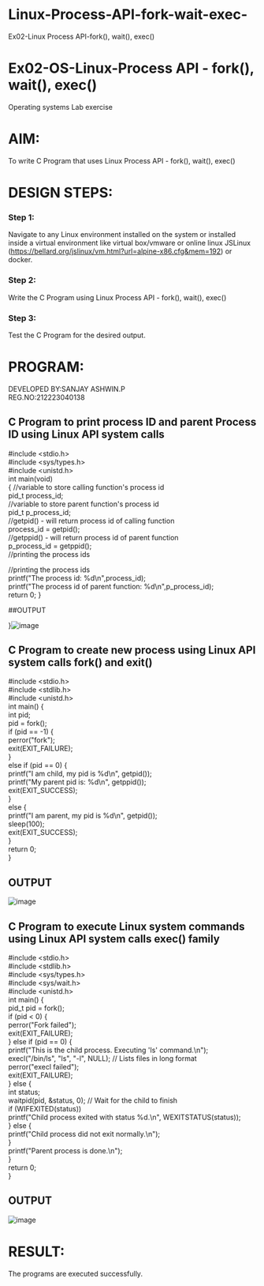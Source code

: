 # Linux-Process-API-fork-wait-exec-
Ex02-Linux Process API-fork(), wait(), exec()
# Ex02-OS-Linux-Process API - fork(), wait(), exec()
Operating systems Lab exercise


# AIM:
To write C Program that uses Linux Process API - fork(), wait(), exec()

# DESIGN STEPS:

### Step 1:

Navigate to any Linux environment installed on the system or installed inside a virtual environment like virtual box/vmware or online linux JSLinux (https://bellard.org/jslinux/vm.html?url=alpine-x86.cfg&mem=192) or docker.

### Step 2:

Write the C Program using Linux Process API - fork(), wait(), exec()

### Step 3:

Test the C Program for the desired output. 

# PROGRAM:     
DEVELOPED BY:SANJAY ASHWIN.P     
REG.NO:212223040138     

## C Program to print process ID and parent Process ID using Linux API system calls

#include <stdio.h>   
#include <sys/types.h>    
#include <unistd.h>  
int main(void)    
{	//variable to store calling function's process id    
	pid_t process_id;    
	//variable to store parent function's process id      
	pid_t p_process_id;     
	//getpid() - will return process id of calling function       
	process_id = getpid();       
	//getppid() - will return process id of parent function      
	p_process_id = getppid();      
	//printing the process ids     

//printing the process ids      
	printf("The process id: %d\n",process_id);     
	printf("The process id of parent function: %d\n",p_process_id);     
	return 0; }     














##OUTPUT

}![image](https://github.com/sanjayashwinP/Linux-Process-API-fork-wait-exec/assets/147473265/7370e072-0465-46ba-8647-444f40f19068)












## C Program to create new process using Linux API system calls fork() and exit()







#include <stdio.h>    
#include <stdlib.h>    
#include <unistd.h>    
int main() {    
    int pid;    
    pid = fork();    
    if (pid == -1) {    
        perror("fork");    
        exit(EXIT_FAILURE);    
    }    
    else if (pid == 0) {    
        printf("I am child, my pid is %d\n", getpid());   
        printf("My parent pid is: %d\n", getppid());    
        exit(EXIT_SUCCESS);    
    }    
    else {       
        printf("I am parent, my pid is %d\n", getpid());     
        sleep(100);      
        exit(EXIT_SUCCESS);   
    }     
    return 0;    
}    





## OUTPUT


![image](https://github.com/sanjayashwinP/Linux-Process-API-fork-wait-exec/assets/147473265/916d4f40-4c22-40d3-8da7-897c6148c8d1)






## C Program to execute Linux system commands using Linux API system calls exec() family






#include <stdio.h>       
#include <stdlib.h>   
#include <sys/types.h>     
#include <sys/wait.h>     
#include <unistd.h>    
int main() {    
    pid_t pid = fork();     
    if (pid < 0) {    
        perror("Fork failed");   
        exit(EXIT_FAILURE);    
    } else if (pid == 0) {    
        printf("This is the child process. Executing 'ls' command.\n");      
        execl("/bin/ls", "ls", "-l", NULL); // Lists files in long format    
        perror("execl failed");     
        exit(EXIT_FAILURE);     
    } else {    
        int status;    
        waitpid(pid, &status, 0); // Wait for the child to finish     
        if (WIFEXITED(status))        
            printf("Child process exited with status %d.\n", WEXITSTATUS(status));      
        } else {     
            printf("Child process did not exit normally.\n");         
        }   
        printf("Parent process is done.\n");   
    }   
    return 0;    
}    



















## OUTPUT





![image](https://github.com/sanjayashwinP/Linux-Process-API-fork-wait-exec/assets/147473265/b23d541c-abea-4991-9f63-384ba0a42c38)













# RESULT:
The programs are executed successfully.
